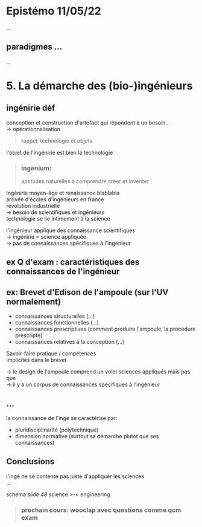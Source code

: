 # Epistémo 11/05/22

...  

## paradigmes ...

...  

# 5. La démarche des (bio-)ingénieurs

## ingénirie déf
conception et construction d'artefact qui répondent à un besoin...  
-> opérationnalisation  

> rappel: technologie et objets  

l'objet de l'ingénirie est bien la technologie  

> ### ingenium:
> aptitudes naturelles à comprendre créer et inventer  

ingénirie moyen-âge et renaissance blablabla  
arrivée d'écoles d'ingénieurs en france  
révolution industrielle  
-> besoin de scientifiques et ingénieurs  
technologie se lie intimement à la science  

l'ingénieur applique des connaissance scientifiques  
-> ingénirie = science appliquée  
-> pas de connaissances spécifiques à l'ingénieur  

## **ex Q d'exam : caractéristiques des connaissances de l'ingénieur**

## ex: Brevet d'Edison de l'ampoule (sur l'UV normalement)
- connaissances structurelles (...)  
- connaissances fonctionnelles (...)  
- connaissances prescriptives (comment produire l'ampoule, la procédure prescripte)  
- connaissances relatives à la conception (...)  

Savoir-faire pratique / compétences  
implicites dans le brevet  

-> le design de l'ampoule comprend un volet sciences appliqués mais pas que  
-> il y a un corpus de connaissances spécifiques à l'ingénieur  

## ...  

la connaissance de l'ingé se caractérise par:  
- pluridisciplinarité (polytechnique)  
- dimension normative (surtout sa démarche plutot que ses connaissances)  

## Conclusions
l'ingé ne se contente pas juste d'appliquer les sciences  
...

schéma _slide 48_ science >-< engineering  

> ### prochain cours: wooclap avec questions comme qcm exam
